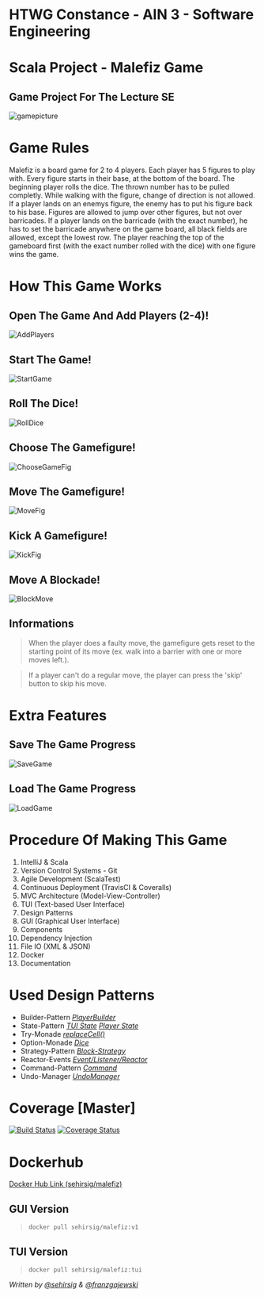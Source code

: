 # HTWG Constance - AIN 3 - Software Engineering
# Scala Project - Malefiz Game
## Game Project For The Lecture SE

![gamepicture](https://user-images.githubusercontent.com/81407658/114448533-f96ce480-9bd3-11eb-93a7-74dc0941f6c1.jpg)


# Game Rules
Malefiz is a board game for 2 to 4 players. Each player has 5 figures to play with. Every figure starts in their base, at the bottom of the board. The beginning player rolls the dice. The thrown number has to be pulled completly. While walking with the figure, change of direction is not allowed. If a player lands on an enemys figure, the enemy has to put his figure back to his base. Figures are allowed to jump over other figures, but not over barricades. If a player lands on the barricade (with the exact number), he has to set the barricade anywhere on the game board, all black fields are allowed, except the lowest row. The player reaching the top of the gameboard first (with the exact number rolled with the dice) with one figure wins the game.

# How This Game Works
## Open The Game And Add Players (2-4)!
![AddPlayers](https://media1.giphy.com/media/08wXVjeDiLUJRTpbmT/giphy.gif)
## Start The Game!

![StartGame](https://media0.giphy.com/media/TtQEBzPCN0VPwfuYsy/giphy.gif)
## Roll The Dice!
![RollDice](https://media1.giphy.com/media/sOmkUSZknIfG7oPllP/giphy.gif)
## Choose The Gamefigure!
![ChooseGameFig](https://media4.giphy.com/media/jwDEbzvgWz9KhIOI2U/giphy.gif)
## Move The Gamefigure!
![MoveFig](https://media1.giphy.com/media/OIl7bsl0qQZ3ohONdW/giphy.gif)
## Kick A Gamefigure!
![KickFig](https://media0.giphy.com/media/EtHxH94U4jjW3dsG9D/giphy.gif)
## Move A Blockade!
![BlockMove](https://media2.giphy.com/media/PBaipOQTlGIAIwcd6U/giphy.gif)

## Informations
> When the player does a faulty move, the gamefigure gets reset to the starting point of its move (ex. walk into a barrier with one or more moves left.).

> If a player can't do a regular move, the player can press the 'skip' button to skip his move.

# Extra Features
## Save The Game Progress
![SaveGame](https://media3.giphy.com/media/idnf5TMhaVC5So1MSj/giphy.gif)
## Load The Game Progress
![LoadGame](https://media2.giphy.com/media/J7sybAKJ3JTQit5aQS/giphy.gif)

# Procedure Of Making This Game

 1. IntelliJ & Scala
 2. Version Control Systems - Git
 3. Agile Development (ScalaTest)
 4. Continuous Deployment (TravisCI & Coveralls)
 5. MVC Architecture (Model-View-Controller)
 6. TUI (Text-based User Interface)
 7. Design Patterns
 8. GUI (Graphical User Interface)
 9. Components
 10. Dependency Injection
 11. File IO (XML & JSON)
 12. Docker 
 13. Documentation


# Used Design Patterns
* Builder-Pattern *[PlayerBuilder](https://github.com/franzgajewski/malefiz/blob/master/src/main/scala/de/htwg/se/malefiz/model/playerComponent/PlayerBuilder.scala)*
* State-Pattern [*TUI State*](https://github.com/franzgajewski/malefiz/blob/master/src/main/scala/de/htwg/se/malefiz/aview/TUIState.scala)  [*Player State*](https://github.com/franzgajewski/malefiz/blob/master/src/main/scala/de/htwg/se/malefiz/controller/controllerComponent/PlayerState.scala)
* Try-Monade [*replaceCell()*](https://github.com/franzgajewski/malefiz/blob/master/src/main/scala/de/htwg/se/malefiz/model/gameboardComponent/gameboardBaseImpl/Gameboard.scala#L123)
* Option-Monade [*Dice*](https://github.com/franzgajewski/malefiz/blob/master/src/main/scala/de/htwg/se/malefiz/model/gameboardComponent/gameboardBaseImpl/Dice.scala)
* Strategy-Pattern [*Block-Strategy*](https://github.com/franzgajewski/malefiz/blob/master/src/main/scala/de/htwg/se/malefiz/util/BlockStrategy.scala)
* Reactor-Events [*Event/Listener/Reactor*](https://github.com/franzgajewski/malefiz/blob/master/src/main/scala/de/htwg/se/malefiz/controller/controllerComponent/ControllerInterface.scala#L131)
* Command-Pattern [*Command*](https://github.com/franzgajewski/malefiz/blob/master/src/main/scala/de/htwg/se/malefiz/util/Command.scala)
* Undo-Manager [*UndoManager*](https://github.com/franzgajewski/malefiz/blob/master/src/main/scala/de/htwg/se/malefiz/util/UndoManager.scala)
# Coverage [Master]
[![Build Status](https://travis-ci.org/franzgajewski/malefiz.svg?branch=master&kill_cache=1)](https://travis-ci.org/franzgajewski/malefiz) [![Coverage Status](https://coveralls.io/repos/github/franzgajewski/malefiz/badge.svg?branch=master&kill_cache=1)](https://coveralls.io/github/franzgajewski/malefiz?branch=master&kill_cache=1)

# Dockerhub
[Docker Hub Link (sehirsig/malefiz)](https://hub.docker.com/r/sehirsig/malefiz)
## GUI Version
> `docker pull sehirsig/malefiz:v1`

## TUI Version
> `docker pull sehirsig/malefiz:tui`


*Written by [@sehirsig](https://github.com/sehirsig/) & [@franzgajewski](https://github.com/franzgajewski/)*
